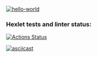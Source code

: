 [![hello-world](https://github.com/ArtuAdler/frontend-project-46/actions/workflows/nodejs.yml/badge.svg)](https://github.com/ArtuAdler/frontend-project-46/actions/workflows/nodejs.yml)

### Hexlet tests and linter status:
[![Actions Status](https://github.com/ArtuAdler/frontend-project-46/workflows/hexlet-check/badge.svg)](https://github.com/ArtuAdler/frontend-project-46/actions)

[![asciicast](https://asciinema.org/a/ZkY3jUYzf7xvQ7D6klWSEJOiQ.svg)](https://asciinema.org/a/ZkY3jUYzf7xvQ7D6klWSEJOiQ)